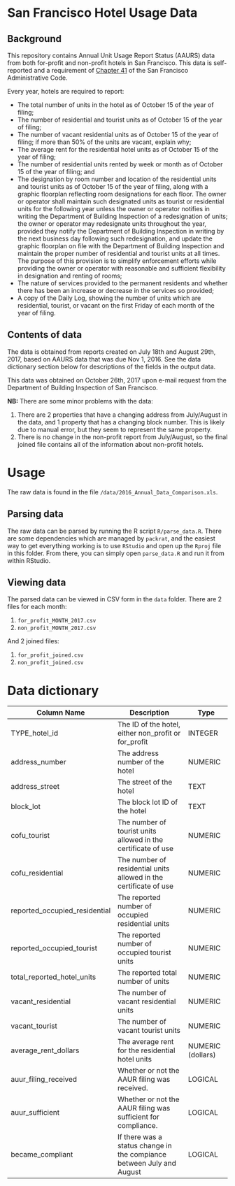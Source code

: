 # San Francisco Hotel Usage Data

## Background 
This repository contains Annual Unit Usage Report Status (AAURS) data from both for-profit and non-profit hotels in San Francisco. This data is self-reported and a requirement of [Chapter 41](http://library.amlegal.com/nxt/gateway.dll/California/administrative/chapter41residentialhotelunitconversiona?f=templates$fn=default.htm$3.0$vid=amlegal:sanfrancisco_ca$anc=JD_41.10) of the San Francisco Administrative Code.

Every year, hotels are required to report:

* The total number of units in the hotel as of October 15 of the year of filing;
* The number of residential and tourist units as of October 15 of the year of filing;
* The number of vacant residential units as of October 15 of the year of filing; if more than 50% of the units are vacant, explain why;
* The average rent for the residential hotel units as of October 15 of the year of filing;
* The number of residential units rented by week or month as of October 15 of the year of filing; and
* The designation by room number and location of the residential units and tourist units as of October 15 of the year of filing, along with a graphic floorplan reflecting room designations for each floor. The owner or operator shall maintain such designated units as tourist or residential units for the following  year unless the owner or operator notifies in writing the Department of Building Inspection of a redesignation of units; the owner or operator may redesignate units throughout the year, provided they notify the Department of Building Inspection in writing by the next business day following such redesignation,  and update the graphic floorplan on file with the Department of Building Inspection and maintain the proper number of residential and tourist units at all times. The purpose of this provision is to simplify enforcement efforts while providing the owner or operator with reasonable and sufficient flexibility in  designation and renting of rooms;
* The nature of services provided to the permanent residents and whether there has been an increase or decrease in the services so provided;
* A copy of the Daily Log, showing the number of units which are residential, tourist, or vacant on the first Friday of each month of the year of filing.

## Contents of data

The data is obtained from reports created on  July 18th and August 29th, 2017, based on AAURS data that was due Nov 1, 2016. See the data dictionary section below for descriptions of the fields in the output data.

This data was obtained on October 26th, 2017 upon e-mail request from the Department of Building Inspection of San Francisco. 

**NB:** There are some minor problems with the data:

1. There are 2 properties that have a changing address from July/August in the data, and 1 property that has a changing block number. This is likely due to manual error, but they seem to represent the same property.
2. There is no change in the non-profit report from July/August, so the final joined file contains all of the information about non-profit hotels. 

# Usage

The raw data is found in the file `/data/2016_Annual_Data_Comparison.xls`. 

## Parsing data

The raw data can be parsed by running the R script `R/parse_data.R`. There are some dependencies which are managed by `packrat`, and the easiest way to get everything working is to use `RStudio` and open up the `Rproj` file in this folder. From there, you can simply open `parse_data.R` and run it from within RStudio.  

## Viewing data

The parsed data can be viewed in CSV form in the `data` folder. There are 2 files for each month:

1. `for_profit_MONTH_2017.csv` 
2. `non_profit_MONTH_2017.csv`

And 2 joined files:

1. `for_profit_joined.csv`
2. `non_profit_joined.csv`

# Data dictionary

| Column Name | Description | Type | 
| --- | --- | --- | 
| TYPE_hotel_id | The ID of the hotel, either non_profit or for_profit | INTEGER | 
| address_number | The address number of the hotel | NUMERIC | 
| address_street | The street of the hotel | TEXT |  
| block_lot | The block lot ID of the hotel | TEXT | 
|cofu_tourist|The number of tourist units allowed in the certificate of use | NUMERIC | 
|cofu_residential|The number of residential units allowed in the certificate of use | NUMERIC | 
|reported_occupied_residential |The reported number of occupied residential units | NUMERIC | 
|reported_occupied_tourist |The reported number of occupied tourist units | NUMERIC | 
|total_reported_hotel_units | The reported total number of units | NUMERIC | 
|vacant_residential|The number of vacant residential units | NUMERIC | 
|vacant_tourist|The number of vacant tourist units | NUMERIC | 
|average_rent_dollars | The average rent for the residential hotel units| NUMERIC (dollars) | 
| auur_filing_received | Whether or not the AAUR filing was received. | LOGICAL | 
| auur_sufficient | Whether or not the AAUR filing was sufficient for compliance. | LOGICAL | 
| became_compliant | If there was a status change in the compiance between July and August | LOGICAL | 
